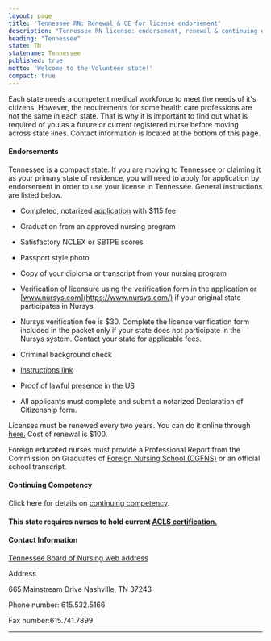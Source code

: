 ```yaml
---
layout: page
title: 'Tennessee RN: Renewal & CE for license endorsement'
description: "Tennessee RN license: endorsement, renewal & continuing education basics. Comply & advance your nursing career in the state.\r"
heading: "Tennessee"
state: TN
statename: Tennessee
published: true
motto: 'Welcome to the Volunteer state!'
compact: true
---
```


Each state needs a competent medical workforce to meet the needs of it's citizens. However, the requirements for some health care professions are not the same in each state. That is why it is important to find out what is required of you as a future or current registered nurse before moving across state lines. Contact information is located at the bottom of this page.

#### Endorsements

Tennessee is a compact state. If you are moving to Tennessee or claiming it as your primary state of residence, you will need to apply for application by endorsement in order to use your license in Tennessee. General instructions are listed below.

*   Completed, notarized [application](https://www.tn.gov/health/health-program-areas/health-professional-boards/nursing-board/nursing-board/applications.html) with $115 fee
    
*   Graduation from an approved nursing program
    
*   Satisfactory NCLEX or SBTPE scores
    
*   Passport style photo
    
*   Copy of your diploma or transcript from your nursing program
    
*   Verification of licensure using the verification form in the application or [www.nursys.com](https://www.nursys.com/) if your original state participates in Nursys
    
*   Nursys verification fee is $30. Complete the license verification form included in the packet only if your state does not participate in the Nursys system. Contact your state for applicable fees.
    
*   Criminal background check
    
*   [Instructions link](https://www.tn.gov/health/health-professionals/criminal-background-check.html)
    
*   Proof of lawful presence in the US
    
*   All applicants must complete and submit a notarized Declaration of Citizenship form.
    

Licenses must be renewed every two years. You can do it online through [here.](https://www.tn.gov/health/health-program-areas/health-professional-boards/nursing-board.html) Cost of renewal is $100.

Foreign educated nurses must provide a Professional Report from the Commission on Graduates of [Foreign Nursing School (CGFNS)](https://www.cgfns.org/) or an official school transcript.

#### Continuing Competency

Click here for details on [continuing competency](https://www.tn.gov/health/health-program-areas/health-professional-boards/nursing-board/nursing-board/continuing-education.html).

#### This state requires nurses to hold current [ACLS certification.](https://www.acls.net/tennessee-acls-pals-bls)

#### Contact Information

[Tennessee Board of Nursing web address](https://www.tn.gov/health/health-program-areas/health-professional-boards/nursing-board/nursing-board/about.html)

Address

665 Mainstream Drive
Nashville, TN 37243

Phone number: 615.532.5166

Fax number:615.741.7899

* * *
